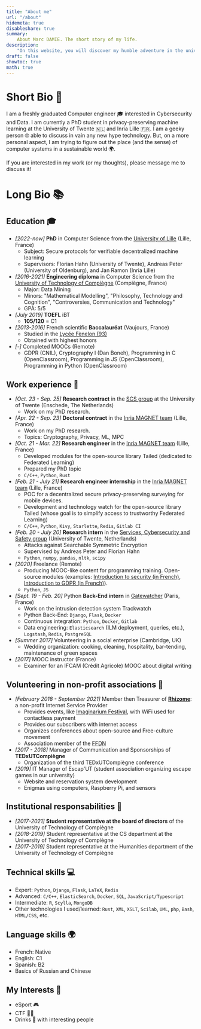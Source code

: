 ```yaml
---
title: "About me"
url: "/about"
hidemeta: true
disableshare: true
summary:
    About Marc DAMIE. The short story of my life.
description:
    "On this website, you will discover my humble adventure in the universe of Computer Science. Feel free to contact me if you have any questions about my work or if you want to talk about geeky stuff!"
draft: false
showtoc: true
math: true
---
```



# Short Bio 📕

I am a freshly graduated Computer engineer 🎓 interested in Cybersecurity and Data. I am currently a PhD student in privacy-preserving machine learning at the University of Twente 🇳🇱 and Inria Lille 🇫🇷.
I am a geeky person 🤓 able to discuss in vain any new hype technology. But, on a more personal aspect, I am trying to figure out the place (and the sense) of computer systems in a sustainable world 🌍.

If you are interested in my work (or my thoughts), please message me to discuss it!

# Long Bio 📚

## Education 🎓

- *[2022-now]* **PhD** in Computer Science from the [University of Lille](https://www.univ-lille.fr) (Lille, France)
  - Subject: Secure protocols for verifiable decentralized machine learning
  - Supervisors: Florian Hahn (University of Twente), Andreas Peter (University of Oldenburg), and Jan Ramon (Inria Lille)
- *[2016-2021]* **Engineering diploma** in Computer Science from the [University of Technology of Compiègne](https://www.utc.fr) (Compiègne, France)
  - Major: Data Mining
  - Minors: "Mathematical Modelling", "Philosophy, Technology and Cognition", "Controversies, Communication and Technology"
  - GPA: 5/5
- *[July 2019]* **TOEFL** iBT
  - **105/120** = C1
- *[2013-2016]* French scientific **Baccalauréat** (Vaujours, France)
  - Studied in the [Lycée Fènelon (93)](https://www.fenelon.fr/)
  - Obtained with highest honors
- *[-]* Completed MOOCs (Remote)
  - GDPR (CNIL), Cryptography I (Dan Boneh), Programming in C (OpenClassroom), Programming in JS (OpenClassroom), Programming in Python (OpenClassroom)

## Work experience 💼

- *[Oct. 23 - Sep. 25]* **Research contract** in the [SCS group](https://www.utwente.nl/en/eemcs/scs/) at the University of Twente (Enschede, The Netherlands)
  - Work on my PhD research.
- *[Apr. 22 - Sep. 23]* **Doctoral contract** in the [Inria MAGNET team](https://team.inria.fr/magnet/) (Lille, France)
  - Work on my PhD research.
  - Topics: Cryptography, Privacy, ML, MPC
- *[Oct. 21 - Mar. 22]* **Research engineer** in the [Inria MAGNET team](https://team.inria.fr/magnet/) (Lille, France)
  - Developed modules for the open-source library Tailed (dedicated to Federated Learning)
  - Prepared my PhD topic
  - `C/C++`, `Python`, `Rust`
- *[Feb. 21 - July 21]* **Research engineer internship** in the [Inria MAGNET team](https://team.inria.fr/magnet/) (Lille, France)
  - POC for a decentralized secure privacy-preserving surveying for mobile devices.
  - Development and technology watch for the open-source library Tailed (whose goal is to simplify access to trustworthy Federated Learning)
  - `C/C++`, `Python`, `Kivy`, `Starlette`, `Redis`, `Gitlab CI`
- *[Feb. 20 - July 20]* **Research intern** in the [Services, Cybersecurity and Safety group](https://www.utwente.nl/en/eemcs/scs/) (University of Twente, Netherlands)
  - Attacks against Searchable Symmetric Encryption
  - Supervised by Andreas Peter and Florian Hahn
  - `Python`, `numpy`, `pandas`, `nltk`, `scipy`
- *[2020]* Freelance (Remote)
  - Producing MOOC-like content for programming training. Open-source modules (examples: [Introduction to security (in French)](https://librecours.net/module/culture/securite/), [Introduction to GDPR (in French)](https://librecours.net/module/culture/rgpd/index.xhtml)).
  - `Python`, `JS`
- *[Sept. 19 - Feb. 20]* Python **Back-End intern** in [Gatewatcher](https://www.gatewatcher.com/en/) (Paris, France)
  - Work on the intrusion detection system Trackwatch
  - Python Back-End: `Django`, `Flask`, `Docker`
  - Continuous integration: `Python`, `Docker`, `Gitlab`
  - Data engineering: `Elasticsearch` (ILM deployment, queries, etc.), `Logstash`, `Redis`, `PostgreSQL`
- *[Summer 2017]* Volunteering in a social enterprise (Cambridge, UK)
  - Wedding organization: cooking, cleaning, hospitality, bar-tending, maintenance of green spaces
- *[2017]* MOOC instructor (France)
  - Examiner for an IFCAM (Crédit Agricole) MOOC about digital writing

## Volunteering in non-profit associations 🚀

- *[February 2018 - September 2021]* Member then Treasurer of [**Rhizome**](https://rhizome-fai.net/): a non-profit Internet Service Provider
  - Provides events, like [Imaginarium Festival](https://www.imaginariumfestival.com/), with WiFi used for contactless payment
  - Provides our subscribers with internet access
  - Organizes conferences about open-source and Free-culture movement
  - Association member of the [FFDN](https://www.ffdn.org/en)
- *[2017 - 2018]* Manager of Communication and Sponsorships of **TEDxUTCompiègne**
  - Organization of the third TEDxUTCompiègne conference
- *[2019]* IT Manager of Escap'UT (student association organizing escape games in our university)
  - Website and reservation system development
  - Enigmas using computers, Raspberry Pi, and sensors

## Institutional responsabilities 🏫

- *[2017-2021]* **Student representative at the board of directors** of the University of Technology of Compiègne
- *[2018-2019]* Student representative at the CS department at the University of Technology of Compiègne
- *[2017-2019]* Student representative at the Humanities department of the University of Technology of Compiègne

## Technical skills 💻

- Expert: `Python`, `Django`, `Flask`, `LaTeX`, `Redis`
- Advanced: `C/C++`, `ElasticSearch`, `Docker`, `SQL`, `JavaScript/Typescript`
- Intermediate: `R`, `Scylla`, `MongoDB`
- Other technologies I used/learned: `Rust`, `XML`, `XSLT`, `Scilab`, `UML`, `php`, `Bash`, `HTML/CSS`, etc.

## Language skills 🌍

- French: Native
- English: C1
- Spanish: B2
- Basics of Russian and Chinese

## My Interests 🧙

- eSport 🎮
- CTF 🧑‍💻
- Drinks 🍻 with interesting people
